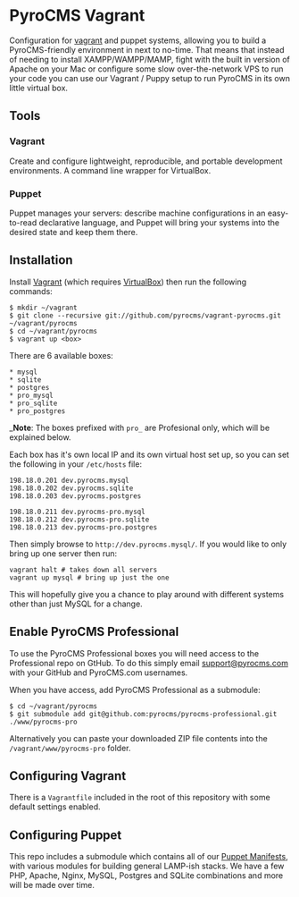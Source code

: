 # PyroCMS Vagrant

Configuration for [vagrant](http://vagrantup.com/) and puppet systems, allowing you to build a PyroCMS-friendly environment in next to no-time. 
That means that instead of needing to install XAMPP/WAMPP/MAMP, fight with the built in version of Apache on your Mac or configure some slow 
over-the-network VPS to run your code you can use our Vagrant / Puppy setup to run PyroCMS in its own little virtual box.

## Tools

### Vagrant

Create and configure lightweight, reproducible, and portable development environments. A command line wrapper for VirtualBox.

### Puppet

Puppet manages your servers: describe machine configurations in an easy-to-read declarative language, and Puppet will bring your systems into the desired state and keep them there.

## Installation

Install [Vagrant](http://vagrantup.com/v1/docs/getting-started/index.html) (which requires [VirtualBox](https://www.virtualbox.org/wiki/Downloads)) then run the following commands:

	$ mkdir ~/vagrant
	$ git clone --recursive git://github.com/pyrocms/vagrant-pyrocms.git ~/vagrant/pyrocms
	$ cd ~/vagrant/pyrocms
	$ vagrant up <box>

There are 6 available boxes:

	* mysql
	* sqlite
	* postgres
	* pro_mysql
	* pro_sqlite
	* pro_postgres

_**Note**: The boxes prefixed with `pro_` are Profesional only, which will be explained below.

Each box has it's own local IP and its own virtual host set up, so you can set the following in 
your `/etc/hosts` file:

	198.18.0.201 dev.pyrocms.mysql
	198.18.0.202 dev.pyrocms.sqlite
	198.18.0.203 dev.pyrocms.postgres

	198.18.0.211 dev.pyrocms-pro.mysql
	198.18.0.212 dev.pyrocms-pro.sqlite
	198.18.0.213 dev.pyrocms-pro.postgres

Then simply browse to `http://dev.pyrocms.mysql/`. If you would like to only bring up one server then run:

	vagrant halt # takes down all servers
	vagrant up mysql # bring up just the one

This will hopefully give you a chance to play around with different systems other than just MySQL for a change.

## Enable PyroCMS Professional

To use the PyroCMS Professional boxes you will need access to the Professional repo on GtHub. To do this 
simply email [support@pyrocms.com](mailto:support@pyrocms.com) with your GitHub and PyroCMS.com usernames. 

When you have access, add PyroCMS Professional as a submodule:

	$ cd ~/vagrant/pyrocms
	$ git submodule add git@github.com:pyrocms/pyrocms-professional.git ./www/pyrocms-pro

Alternatively you can paste your downloaded ZIP file contents into the `/vagrant/www/pyrocms-pro` folder.

## Configuring Vagrant

There is a `Vagrantfile` included in the root of this repository with some default settings enabled.

## Configuring Puppet

This repo includes a submodule which contains all of our [Puppet Manifests](https://github.com/pyrocms/puppet-pyrocms), with various modules for building general LAMP-ish stacks. We have a few PHP, Apache, Nginx, MySQL, Postgres and SQLite combinations and more will be made over time.
